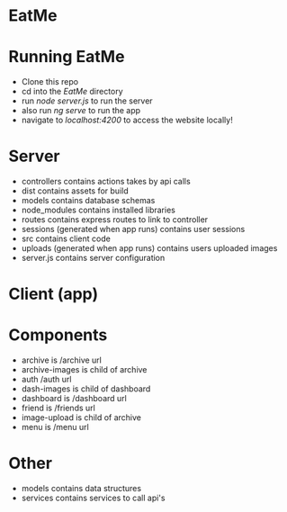 
# EatMe

# Running EatMe 
- Clone this repo
- cd into the *EatMe* directory
- run *node server.js* to run the server
- also run *ng serve* to run the app
- navigate to *localhost:4200* to access the website locally!

# Server
- controllers contains actions takes by api calls
- dist contains assets for build
- models contains database schemas
- node_modules contains installed libraries
- routes contains express routes to link to controller
- sessions (generated when app runs) contains user sessions
- src contains client code
- uploads (generated when app runs) contains users uploaded images
- server.js contains server configuration

# Client (app)
# Components
- archive is /archive url
- archive-images is child of archive
- auth /auth url
- dash-images is child of dashboard
- dashboard is /dashboard url
- friend is /friends url
- image-upload is child of archive
- menu is /menu url

# Other
- models contains data structures
- services contains services to call api's



